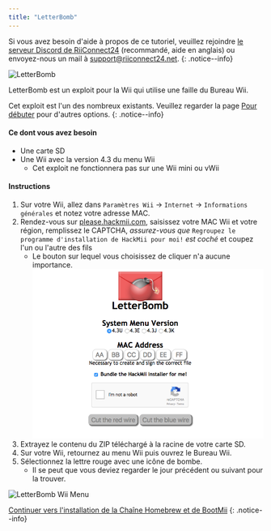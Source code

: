 ```yaml
---
title: "LetterBomb"
---
```


Si vous avez besoin d'aide à propos de ce tutoriel, veuillez rejoindre [le serveur Discord de RiiConnect24](https://discord.gg/b4Y7jfD) (recommandé, aide en anglais) ou envoyez-nous un mail à [support@riiconnect24.net](mailto:support@riiconnect24.net).
{: .notice--info}

![LetterBomb](/images/letterbomb.png)

LetterBomb est un exploit pour la Wii qui utilise une faille du Bureau Wii.

Cet exploit est l'un des nombreux existants. Veuillez regarder la page [Pour débuter](/get-started) pour d'autres options.
{: .notice--info}

#### Ce dont vous avez besoin
- Une carte SD
- Une Wii avec la version 4.3 du menu Wii
   - Cet exploit ne fonctionnera pas sur une Wii mini ou vWii

#### Instructions

1. Sur votre Wii, allez dans `Paramètres Wii` -> `Internet` -> `Informations générales` et notez votre adresse MAC.
2. Rendez-vous sur [please.hackmii.com](https://please.hackmii.com), saisissez votre MAC Wii et votre région, remplissez le CAPTCHA, *assurez-vous que* `Regroupez le programme d'installation de HackMii pour moi!` *est coché* et coupez l'un ou l'autre des fils
   - Le bouton sur lequel vous choisissez de cliquer n'a aucune importance. ![HackMii Screen](/images/Wii/LetterBomb-PC.png)
3. Extrayez le contenu du ZIP téléchargé à la racine de votre carte SD.
4. Sur votre Wii, retournez au menu Wii puis ouvrez le Bureau Wii.
5. Sélectionnez la lettre rouge avec une icône de bombe.
   - Il se peut que vous deviez regarder le jour précédent ou suivant pour la trouver.

![LetterBomb Wii Menu](/images/Wii/LetterBomb-Wii.png)

[Continuer vers l'installation de la Chaîne Homebrew et de BootMii](hbc)
{: .notice--info}
